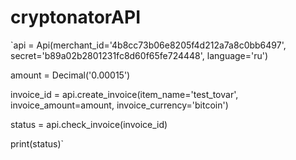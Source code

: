 # cryptonatorAPI

`api = Api(merchant_id='4b8cc73b06e8205f4d212a7a8c0bb6497', secret='b89a02b2801231fc8d60f65fe724448', language='ru')

amount = Decimal('0.00015')

invoice_id = api.create_invoice(item_name='test_tovar', invoice_amount=amount, invoice_currency='bitcoin')

status = api.check_invoice(invoice_id)

print(status)`
